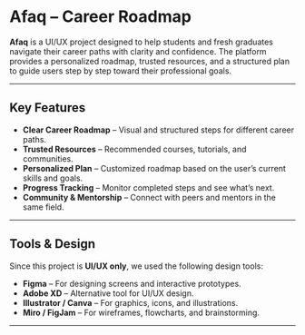 # Afaq – Career Roadmap

**Afaq** is a UI/UX project designed to help students and fresh graduates navigate their career paths with clarity and confidence. The platform provides a personalized roadmap, trusted resources, and a structured plan to guide users step by step toward their professional goals.

---

## Key Features

- **Clear Career Roadmap** – Visual and structured steps for different career paths.
- **Trusted Resources** – Recommended courses, tutorials, and communities.
- **Personalized Plan** – Customized roadmap based on the user’s current skills and goals.
- **Progress Tracking** – Monitor completed steps and see what’s next.
- **Community & Mentorship** – Connect with peers and mentors in the same field.

---

## Tools & Design

Since this project is **UI/UX only**, we used the following design tools:

- **Figma** – For designing screens and interactive prototypes.
- **Adobe XD** – Alternative tool for UI/UX design.
- **Illustrator / Canva** – For graphics, icons, and illustrations.
- **Miro / FigJam** – For wireframes, flowcharts, and brainstorming.

---
